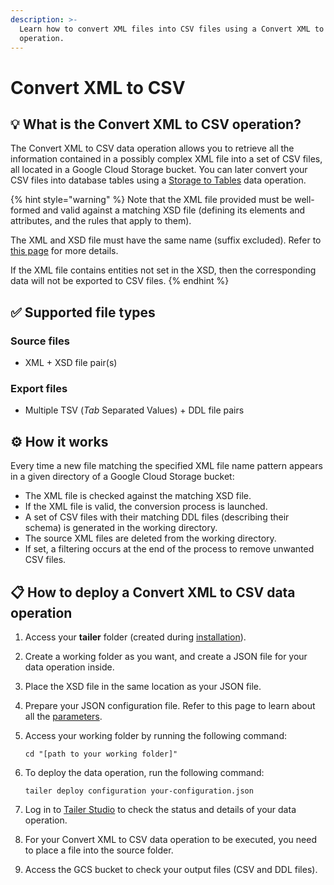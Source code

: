 ```yaml
---
description: >-
  Learn how to convert XML files into CSV files using a Convert XML to CSV data
  operation.
---
```


# Convert XML to CSV

## 💡 What is the Convert XML to CSV operation?

The Convert XML to CSV data operation allows you to retrieve all the information contained in a possibly complex XML file into a set of CSV files, all located in a Google Cloud Storage bucket. You can later convert your CSV files into database tables using a [Storage to Tables](../load-data-with-storage-to-tables/) data operation.

{% hint style="warning" %}
Note that the XML file provided must be well-formed and valid against a matching XSD file \(defining its elements and attributes, and the rules that apply to them\).

The XML and XSD file must have the same name \(suffix excluded\). Refer to [this page](untitled-1.md) for more details.

If the XML file contains entities not set in the XSD, then the corresponding data will not be exported to CSV files.
{% endhint %}

## ✅ Supported file types

### **Source files**

* XML + XSD file pair\(s\)

### **Export files**

* Multiple TSV \(_Tab_ Separated Values\) + DDL file pairs

## ⚙️ How it works

Every time a new file matching the specified XML file name pattern appears in a given directory of a Google Cloud Storage bucket:

* The XML file is checked against the matching XSD file.
* If the XML file is valid, the conversion process is launched.
* A set of CSV files with their matching DDL files \(describing their schema\) is generated in the working directory.
* The source XML files are deleted from the working directory.
* If set, a filtering occurs at the end of the process to remove unwanted CSV files.

## **📋 How to deploy a** Convert XML to CSV **data operation**

1. Access your **tailer** folder \(created during [installation](../../getting-started/install-tailer-sdk.md)\).
2. Create a working folder as you want, and create a JSON file for your data operation inside.
3. Place the XSD file in the same location as your JSON file.
4. Prepare your JSON configuration file. Refer to this page to learn about all the [parameters](untitled-1.md).
5. Access your working folder by running the following command:

   ```text
   cd "[path to your working folder]"
   ```

6. To deploy the data operation, run the following command:

   ```text
   tailer deploy configuration your-configuration.json
   ```

7. Log in to [Tailer Studio](http://studio.tailer.ai/) to check the status and details of your data operation.
8. For your Convert XML to CSV data operation to be executed, you need to place a file into the source folder.
9. Access the GCS bucket to check your output files \(CSV and DDL files\).

